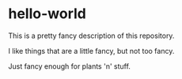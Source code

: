 # hello-world
This is a pretty fancy description of this repository.

I like things that are a little fancy, but not too fancy.

Just fancy enough for plants 'n' stuff.
